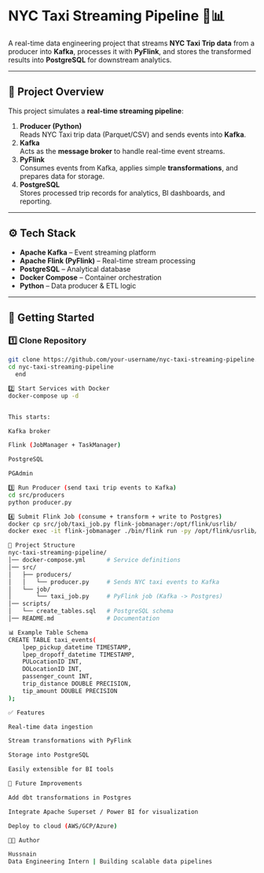 # NYC Taxi Streaming Pipeline 🚕📊

A real-time data engineering project that streams **NYC Taxi Trip data** from a producer into **Kafka**, processes it with **PyFlink**, and stores the transformed results into **PostgreSQL** for downstream analytics.  

---

## 📌 Project Overview
This project simulates a **real-time streaming pipeline**:
1. **Producer (Python)**  
   Reads NYC Taxi trip data (Parquet/CSV) and sends events into **Kafka**.
2. **Kafka**  
   Acts as the **message broker** to handle real-time event streams.
3. **PyFlink**  
   Consumes events from Kafka, applies simple **transformations**, and prepares data for storage.
4. **PostgreSQL**  
   Stores processed trip records for analytics, BI dashboards, and reporting.

---

## ⚙️ Tech Stack
- **Apache Kafka** – Event streaming platform  
- **Apache Flink (PyFlink)** – Real-time stream processing  
- **PostgreSQL** – Analytical database  
- **Docker Compose** – Container orchestration  
- **Python** – Data producer & ETL logic  

---

## 🚀 Getting Started

### 1️⃣ Clone Repository
```bash
git clone https://github.com/your-username/nyc-taxi-streaming-pipeline.git
cd nyc-taxi-streaming-pipeline
  end

2️⃣ Start Services with Docker
docker-compose up -d


This starts:

Kafka broker

Flink (JobManager + TaskManager)

PostgreSQL

PGAdmin

3️⃣ Run Producer (send taxi trip events to Kafka)
cd src/producers
python producer.py

4️⃣ Submit Flink Job (consume + transform + write to Postgres)
docker cp src/job/taxi_job.py flink-jobmanager:/opt/flink/usrlib/
docker exec -it flink-jobmanager ./bin/flink run -py /opt/flink/usrlib/taxi_job.py

📂 Project Structure
nyc-taxi-streaming-pipeline/
│── docker-compose.yml      # Service definitions
│── src/
│   ├── producers/
│   │   └── producer.py     # Sends NYC taxi events to Kafka
│   └── job/
│       └── taxi_job.py     # PyFlink job (Kafka -> Postgres)
│── scripts/
│   └── create_tables.sql   # PostgreSQL schema
│── README.md               # Documentation

📊 Example Table Schema
CREATE TABLE taxi_events(
    lpep_pickup_datetime TIMESTAMP,
    lpep_dropoff_datetime TIMESTAMP,
    PULocationID INT,
    DOLocationID INT,
    passenger_count INT,
    trip_distance DOUBLE PRECISION,
    tip_amount DOUBLE PRECISION
);

✅ Features

Real-time data ingestion

Stream transformations with PyFlink

Storage into PostgreSQL

Easily extensible for BI tools

📌 Future Improvements

Add dbt transformations in Postgres

Integrate Apache Superset / Power BI for visualization

Deploy to cloud (AWS/GCP/Azure)

👨‍💻 Author

Hussnain
Data Engineering Intern | Building scalable data pipelines







